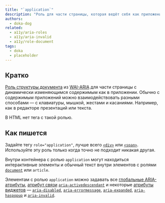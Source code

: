 ```yaml
---
title: "`application`"
description: "Роль для части страницы, которая ведёт себя как приложение."
authors:
  - doka-dog
related:
  - a11y/aria-roles
  - a11y/aria-invalid
  - a11y/role-document
tags:
  - doka
  - placeholder
---
```


## Кратко

[Роль структуры документа](/a11y/aria-roles/#roli-struktury-dokumenta) из [WAI-ARIA](/a11y/aria-intro/#specifikaciya) для части страницы с динамически изменяющимся содержимым как в приложении. Обычно с содержимым приложений можно взаимодействовать разными способами — с клавиатуры, мышкой, жестами и касаниями. Например, как в редакторе презентаций или текста.

В HTML нет тега с такой ролью.

## Как пишется

Задайте тегу `role="application"`, лучше всего [`<div>`](/html/div/) или [`<span>`](/html/span/). Используйте эту роль только когда точно не подходит никакая другая.

Внутри контейнера с ролью `application` могут находиться интерактивные элементы и обычный текст внутри элементов с ролями [`document`](/a11y/role-document/) или `article`.

Элементам с ролью `application` можно задавать все [глобальные ARIA-атрибуты](/a11y/aria-attrs/#globalnye-atributy), [атрибут связи](/a11y/aria-attrs/#atributy-svyazi) [`aria-activedescendant`](/a11y/aria-activedescendant/) и некоторые [атрибуты виджетов](/a11y/aria-attrs/#atributy-vidzhetov) — [`aria-disabled`](/a11y/aria-disabled/), [`aria-errormessage`](/a11y/aria-errormessage/), [`aria-expanded`](/a11y/aria-expanded/), [`aria-haspopup`](/a11y/aria-haspopup/) и [`aria-invalid`](/a11y/aria-invalid/).
